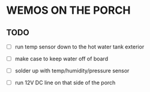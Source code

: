 # WEMOS ON THE PORCH

## TODO
- [ ] run temp sensor down to the hot water tank exterior
- [ ] make case to keep water off of board
- [ ] solder up with temp/humidity/pressure sensor
- [ ] run 12V DC line on that side of the porch


